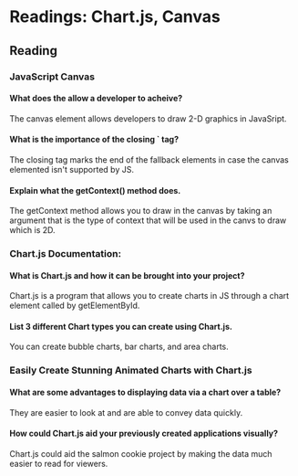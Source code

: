 # Readings: Chart.js, Canvas

## Reading

### JavaScript Canvas

#### What does the <canvas> allow a developer to acheive?
  
The canvas element allows developers to draw 2-D graphics in JavaSript.

#### What is the importance of the closing `</canvas> tag?

The closing tag marks the end of the fallback elements in case the canvas elemented isn't supported by JS.

#### Explain what the getContext() method does.

The getContext method allows you to draw in the canvas by taking an argument that is the type of context that will be used in the canvs to draw which is 2D.

### Chart.js Documentation:

#### What is Chart.js and how it can be brought into your project?

Chart.js is a program that allows you to create charts in JS through a chart element called by getElementById.

#### List 3 different Chart types you can create using Chart.js.

You can create bubble charts, bar charts, and area charts.

### Easily Create Stunning Animated Charts with Chart.js

#### What are some advantages to displaying data via a chart over a table?

They are easier to look at and are able to convey data quickly.

#### How could Chart.js aid your previously created applications visually?

Chart.js could aid the salmon cookie project by making the data much easier to read for viewers.

